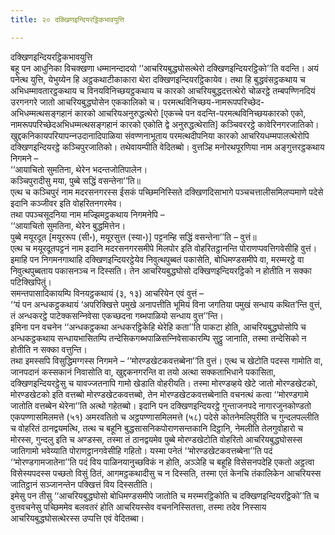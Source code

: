 ```yaml
---
title: २० दक्खिणइन्दियरट्ठिकभावयुत्ति

---
```

दक्खिणइन्दियरट्ठिकभावयुत्ति  
बहू पन आधुनिका विचक्खणा धम्मानन्दादयो ‘‘आचरियबुद्धघोसत्थेरो दक्खिणइन्दियरट्ठिको’’ति वदन्ति। अयं पनेत्थ युत्ति, येभुय्येन हि अट्ठकथाटीकाकारा थेरा दक्खिणइन्दियरट्ठिकायेव। तथा हि बुद्धवंसट्ठकथाय च अभिधम्मावतारट्ठकथाय च विनयविनिच्छयट्ठकथाय च कारको आचरियबुद्धदत्तत्थेरो चोळरट्ठे तम्बपण्णिनदियं उरगनगरे जातो आचरियबुद्धघोसेन एककालिको च। परमत्थविनिच्छय-नामरूपपरिच्छेद-अभिधम्मत्थसङ्गहानं कारको आचरियअनुरुद्धत्थेरो [एकच्‍चे पन वदन्ति-परमत्थविनिच्छयकारको एको, नामरूपपरिच्छेदअभिधम्मत्थसङ्गहानं कारको एकोति द्वे अनुरुद्धत्थेराति] कञ्‍चिवररट्ठे कावेरिनगरजातिको। खुद्दकनिकायपरियापन्‍नउदानादिपाळिया संवण्णनाभूताय परमत्थदीपनिया कारको आचरियधम्मपालत्थेरोपि दक्खिणइन्दियरट्ठे कञ्‍चिपुरजातिको। तथेवायम्पीति वेदितब्बो। वुत्तञ्हि मनोरथपूरणिया नाम अङ्गुत्तरट्ठकथाय निगमने –  
‘‘आयाचितो सुमतिना, थेरेन भदन्तजोतिपालेन।  
कञ्‍चिपुरादीसु मया, पुब्बे सद्धिं वसन्तेना’’ति॥  
एत्थ च कञ्‍चिपुरं नाम मदरसनगरस्स ईसकं पच्छिमनिस्सिते दक्खिणदिसाभागे पञ्‍चचत्तालीसमिलप्पमाणे पदेसे इदानि कञ्‍जीवर इति वोहरितनगरमेव।  
तथा पपञ्‍चसूदनिया नाम मज्झिमट्ठकथाय निगमनेपि –  
‘‘आयाचितो सुमतिना, थेरेन बुद्धमित्तेन।  
पुब्बे मयूरदूत [मयूररूप (सी॰), मयूरसुत्त (स्या॰)] पट्टनम्हि सद्धिं वसन्तेना’’ति – वुत्तं॥  
एत्थ च मयूरदूतपट्टनं नाम इदानि मदरसनगरसमीपे मिलपोर इति वोहरितट्ठानन्ति पोराणप्पवत्तिगवेसीहि वुत्तं।  
इमाहि पन निगमनगाथाहि दक्खिणइन्दियरट्ठेयेव निवुत्थपुब्बतं पकासेति, बोधिमण्डसमीपे वा, मरम्मरट्ठे वा निवुत्थपुब्बताय पकासनञ्‍च न दिस्सति। तेन आचरियबुद्धघोसो दक्खिणइन्दियरट्ठिको न होतीति न सक्‍का पटिक्खिपितुं।  
समन्तपासादिकायम्पि विनयट्ठकथायं (३, १३) आचरियेन एवं वुत्तं –  
‘‘यं पन अन्धकट्ठकथायं ‘अपरिक्खित्ते पमुखे अनापत्तीति भूमियं विना जगतिया पमुखं सन्धाय कथित’न्ति वुत्तं, तं अन्धकरट्ठे पाटेक्‍कसन्‍निवेसा एकच्छदना गब्भपाळियो सन्धाय वुत्त’’न्ति।  
इमिना पन वचनेन ‘‘अन्धकट्ठकथा अन्धकरट्ठिकेहि थेरेहि कता’’ति पाकटा होति, आचरियबुद्धघोसोपि च अन्धकट्ठकथाय सन्धायभासितम्पि तन्देसिकगब्भपाळिसन्‍निवेसाकारम्पि सुट्ठु जानाति, तस्मा तन्देसिको न होतीति न सक्‍का वत्तुन्ति।  
तथा इमस्सपि विसुद्धिमग्गस्स निगमने – ‘‘मोरण्डखेटकवत्तब्बेना’’ति वुत्तं। एत्थ च खेटोति पदस्स गामोति वा, जानपदानं कस्सकानं निवासोति वा, खुद्दकनगरन्ति वा तयो अत्था सक्‍कताभिधाने पकासिता, दक्खिणइन्दियरट्ठेसु च यावज्‍जतनापि गामो खेडाति वोहरीयति। तस्मा मोरण्डव्हये खेटे जातो मोरण्डखेटको, मोरण्डखेटको इति वत्तब्बो मोरण्डखेटकवत्तब्बो, तेन मोरण्डखेटकवत्तब्बेनाति वचनत्थं कत्वा ‘‘मोरण्डगामे जातोति वत्तब्बेन थेरेना’’ति अत्थो गहेतब्बो। इदानि पन दक्खिणइन्दियरट्ठे गुन्ताजनपदे नागारजुनकोण्डतो एकपण्णासमिलमत्ते (५१) अमरवतितो च अट्ठपण्णासमिलमत्ते (५८) पदेसे कोतनेमलिपुरीति च गुन्दलपल्‍लीति च वोहरितं ठानद्वयमत्थि, तत्थ च बहूनि बुद्धसासनिकपोराणसन्तकानि दिट्ठानि, नेमलीति तेलगुवोहारो च मोरस्स, गुन्दलु इति च अण्डस्स, तस्मा तं ठानद्वयमेव पुब्बे मोरण्डखेटोति वोहरितो आचरियबुद्धघोसस्स जातिगामो भवेय्याति पोराणट्ठानगवेसीहि गहितो। यस्मा पनेतं ‘‘मोरण्डखेटकवत्तब्बेना’’ति पदं ‘‘मोरण्डगामजातेना’’ति पदं विय पाळिनयानुच्छविकं न होति, अञ्‍ञेहि च बहूहि विसेसनपदेहि एकतो अट्ठत्वा विसेस्यपदस्स पच्छतो विसुं ठितं, आगमट्ठकथादीसु च न दिस्सति, तस्मा एतं केनचि तंकालिकेन आचरियस्स जातिट्ठानं सञ्‍जानन्तेन पक्खित्तं विय दिस्सतीति।  
इमेसु पन तीसु ‘‘आचरियबुद्धघोसो बोधिमण्डसमीपे जातोति च मरम्मरट्ठिकोति च दक्खिणइन्दियरट्ठिको’’ति च वुत्तवचनेसु पच्छिममेव बलवतरं होति आचरियस्सेव वचननिस्सितत्ता, तस्मा तदेव निस्साय आचरियबुद्धघोसत्थेरस्स उप्पत्ति एवं वेदितब्बा।  
